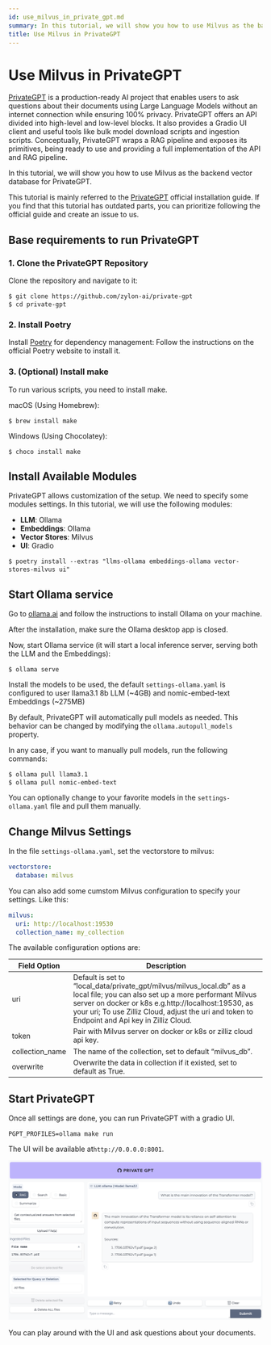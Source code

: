 ```yaml
---
id: use_milvus_in_private_gpt.md
summary: In this tutorial, we will show you how to use Milvus as the backend vector database for PrivateGPT.
title: Use Milvus in PrivateGPT
---
```


# Use Milvus in PrivateGPT

[PrivateGPT](https://privategpt.dev/) is a production-ready AI project that enables users to ask questions about their documents using Large Language Models without an internet connection while ensuring 100% privacy. PrivateGPT offers an API divided into high-level and low-level blocks. It also provides a Gradio UI client and useful tools like bulk model download scripts and ingestion scripts. Conceptually, PrivateGPT wraps a RAG pipeline and exposes its primitives, being ready to use and providing a full implementation of the API and RAG pipeline.

In this tutorial, we will show you how to use Milvus as the backend vector database for PrivateGPT.

<div class="alert note">

This tutorial is mainly referred to the [PrivateGPT](https://docs.privategpt.dev/installation/getting-started/installation) official installation guide. If you find that this tutorial has outdated parts, you can prioritize following the official guide and create an issue to us.

</div>

## Base requirements to run PrivateGPT
### 1. Clone the PrivateGPT Repository
Clone the repository and navigate to it:

```shell
$ git clone https://github.com/zylon-ai/private-gpt
$ cd private-gpt
```

### 2. Install Poetry
Install [Poetry](https://python-poetry.org/docs/#installing-with-the-official-installer) for dependency management: Follow the instructions on the official Poetry website to install it.

### 3. (Optional) Install make
To run various scripts, you need to install make. 

macOS (Using Homebrew):
```shell
$ brew install make
```

Windows
(Using Chocolatey):
```shell
$ choco install make
```


## Install Available Modules
PrivateGPT allows customization of the setup. We need to specify some modules settings. In this tutorial, we will use the following modules:
- **LLM**: Ollama
- **Embeddings**: Ollama
- **Vector Stores**: Milvus
- **UI**: Gradio

```shell
$ poetry install --extras "llms-ollama embeddings-ollama vector-stores-milvus ui"
```


## Start Ollama service
Go to [ollama.ai](https://ollama.com/) and follow the instructions to install Ollama on your machine.

After the installation, make sure the Ollama desktop app is closed.

Now, start Ollama service (it will start a local inference server, serving both the LLM and the Embeddings):
```shell
$ ollama serve
```

Install the models to be used, the default `settings-ollama.yaml` is configured to user llama3.1 8b LLM (~4GB) and nomic-embed-text Embeddings (~275MB)

By default, PrivateGPT will automatically pull models as needed. This behavior can be changed by modifying the `ollama.autopull_models` property.

In any case, if you want to manually pull models, run the following commands:
```shell
$ ollama pull llama3.1
$ ollama pull nomic-embed-text
```
You can optionally change to your favorite models in the `settings-ollama.yaml` file and pull them manually.

## Change Milvus Settings
In the file `settings-ollama.yaml`, set the vectorstore to milvus:
```yaml
vectorstore:
  database: milvus
```

You can also add some cumstom Milvus configuration to specify your settings.
Like this:
```yaml
milvus:
  uri: http://localhost:19530
  collection_name: my_collection
```

The available configuration options are:

| Field Option | Description                          |
|----------------------|--------------------------------------|
| uri                  | Default is set to “local_data/private_gpt/milvus/milvus_local.db” as a local file; you can also set up a more performant Milvus server on docker or k8s e.g.http://localhost:19530, as your uri; To use Zilliz Cloud, adjust the uri and token to Endpoint and Api key in Zilliz Cloud.   |
| token                | Pair with Milvus server on docker or k8s or zilliz cloud api key.|
| collection_name      | The name of the collection, set to default “milvus_db”. |
| overwrite            | Overwrite the data in collection if it existed, set to default as True. |


 ## Start PrivateGPT

Once all settings are done, you can run PrivateGPT with a gradio UI.

```shell
PGPT_PROFILES=ollama make run
```
The UI will be available at`http://0.0.0.0:8001`.

![](../../../assets/private_gpt_ui.png)

You can play around with the UI and ask questions about your documents.

